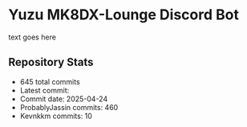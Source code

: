 # Yuzu MK8DX-Lounge Discord Bot
text goes here

## Repository Stats
- 645 total commits
- Latest commit: 
- Commit date: 2025-04-24
- ProbablyJassin commits: 460
- Kevnkkm commits: 10
